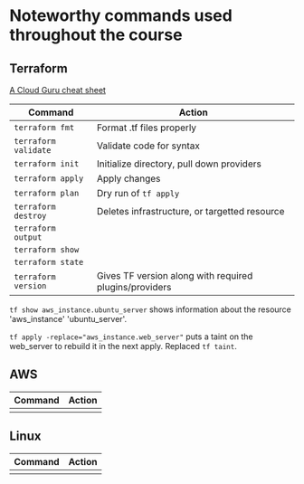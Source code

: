 # Noteworthy commands used throughout the course

## Terraform

[A Cloud Guru cheat sheet](https://acloudguru.com/blog/engineering/the-ultimate-terraform-cheatsheet)

|         Command        | Action |
|       -----------      | ----------- |
| `terraform fmt`        | Format .tf files properly      |
| `terraform validate`   | Validate code for syntax     |
| `terraform init`       | Initialize directory, pull down providers        |
| `terraform apply`      | Apply changes         |
| `terraform plan`       | Dry run of `tf apply`  |
| `terraform destroy`    | Deletes infrastructure, or targetted resource  |
| `terraform output`     |   |
| `terraform show`       |   |
| `terraform state`      |   |
| `terraform version`    | Gives TF version along with required plugins/providers|

`tf show aws_instance.ubuntu_server` shows information about the resource 'aws_instance' 'ubuntu_server'.

`tf apply -replace="aws_instance.web_server"` puts a taint on the web_server to rebuild it in the next apply. Replaced `tf taint`.

## AWS

| Command      | Action       |
| ------------ | ------------ |
|    |         |

## Linux

| Command      | Action       |
| ------------ | ------------ |
|    |         |
